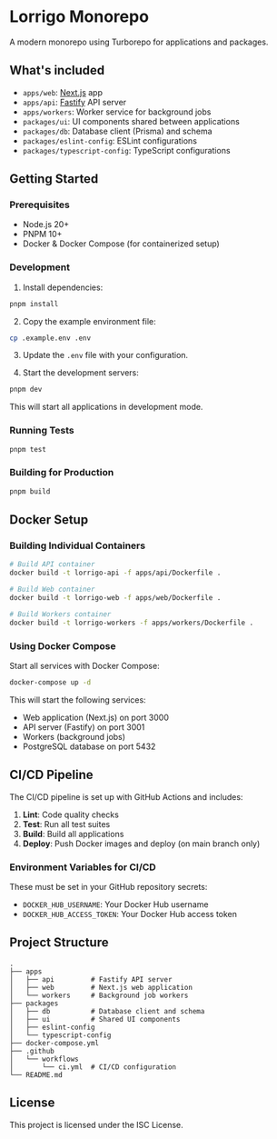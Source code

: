 # Lorrigo Monorepo

A modern monorepo using Turborepo for applications and packages.

## What's included

- `apps/web`: [Next.js](https://nextjs.org/) app
- `apps/api`: [Fastify](https://fastify.io/) API server
- `apps/workers`: Worker service for background jobs
- `packages/ui`: UI components shared between applications
- `packages/db`: Database client (Prisma) and schema
- `packages/eslint-config`: ESLint configurations
- `packages/typescript-config`: TypeScript configurations

## Getting Started

### Prerequisites

- Node.js 20+
- PNPM 10+
- Docker & Docker Compose (for containerized setup)

### Development

1. Install dependencies:

```bash
pnpm install
```

2. Copy the example environment file:

```bash
cp .example.env .env
```

3. Update the `.env` file with your configuration.

4. Start the development servers:

```bash
pnpm dev
```

This will start all applications in development mode.

### Running Tests

```bash
pnpm test
```

### Building for Production

```bash
pnpm build
```

## Docker Setup

### Building Individual Containers

```bash
# Build API container
docker build -t lorrigo-api -f apps/api/Dockerfile .

# Build Web container
docker build -t lorrigo-web -f apps/web/Dockerfile .

# Build Workers container
docker build -t lorrigo-workers -f apps/workers/Dockerfile .
```

### Using Docker Compose

Start all services with Docker Compose:

```bash
docker-compose up -d
```

This will start the following services:
- Web application (Next.js) on port 3000
- API server (Fastify) on port 3001
- Workers (background jobs)
- PostgreSQL database on port 5432

## CI/CD Pipeline

The CI/CD pipeline is set up with GitHub Actions and includes:

1. **Lint**: Code quality checks
2. **Test**: Run all test suites
3. **Build**: Build all applications
4. **Deploy**: Push Docker images and deploy (on main branch only)

### Environment Variables for CI/CD

These must be set in your GitHub repository secrets:

- `DOCKER_HUB_USERNAME`: Your Docker Hub username
- `DOCKER_HUB_ACCESS_TOKEN`: Your Docker Hub access token

## Project Structure

```
.
├── apps
│   ├── api         # Fastify API server
│   ├── web         # Next.js web application
│   └── workers     # Background job workers
├── packages
│   ├── db          # Database client and schema
│   ├── ui          # Shared UI components
│   ├── eslint-config
│   └── typescript-config
├── docker-compose.yml
├── .github
│   └── workflows
│       └── ci.yml  # CI/CD configuration
└── README.md
```

## License

This project is licensed under the ISC License.
